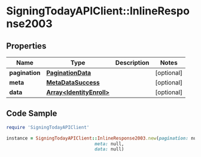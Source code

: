 # SigningTodayAPIClient::InlineResponse2003

## Properties

Name | Type | Description | Notes
------------ | ------------- | ------------- | -------------
**pagination** | [**PaginationData**](PaginationData.md) |  | [optional] 
**meta** | [**MetaDataSuccess**](MetaDataSuccess.md) |  | [optional] 
**data** | [**Array&lt;IdentityEnroll&gt;**](IdentityEnroll.md) |  | [optional] 

## Code Sample

```ruby
require 'SigningTodayAPIClient'

instance = SigningTodayAPIClient::InlineResponse2003.new(pagination: null,
                                 meta: null,
                                 data: null)
```


